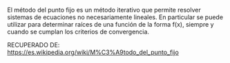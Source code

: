El método del punto fijo es un método iterativo que permite resolver sistemas de ecuaciones no necesariamente lineales. En particular se puede utilizar para determinar raíces de una función de la forma f(x), siempre y cuando se cumplan los criterios de convergencia. 

RECUPERADO DE: https://es.wikipedia.org/wiki/M%C3%A9todo_del_punto_fijo
